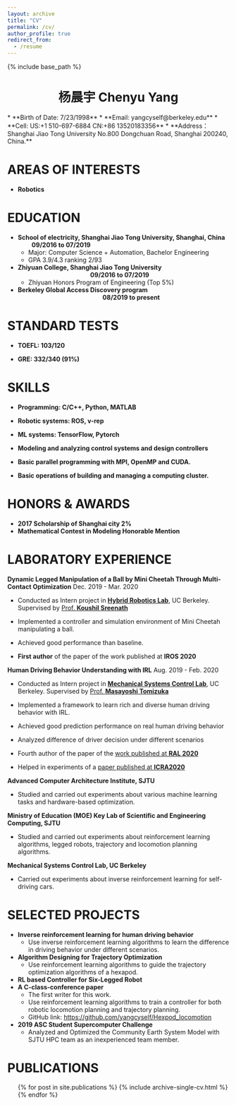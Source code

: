 ```yaml
---
layout: archive
title: "CV"
permalink: /cv/
author_profile: true
redirect_from:
  - /resume
---
```


{% include base_path %}

<h1 style="text-align:center">杨晨宇 Chenyu Yang</h1>
<!-- th rowspan="5"><img src="/images/yangcy-300x300.png" width="180" height="180" /></th -->
* **Birth of Date: 7/23/1998**
* **Email: yangcyself@berkeley.edu**
* **Cell: US:+1 510-697-6884 CN:+86 13520183356**
* **Address： Shanghai Jiao Tong University No.800 Dongchuan Road, Shanghai 200240, China.**


# AREAS OF INTERESTS

- **Robotics**


EDUCATION
======

* **School of electricity, Shanghai Jiao Tong University, Shanghai, China &ensp;&ensp;&ensp;&ensp; 09/2016 to 07/2019**
  * Major: Computer Science + Automation, Bachelor Engineering
  * GPA 3.9/4.3 ranking 2/93
* **Zhiyuan College, Shanghai Jiao Tong University &ensp;&ensp;&ensp;&ensp;&ensp;&ensp;&ensp;&ensp;&ensp;&ensp;&ensp;&ensp;&ensp;&ensp;&ensp;&ensp;&ensp;&ensp;&ensp;&ensp;&ensp;&ensp;&ensp; 09/2016 to 07/2019**
  * Zhiyuan Honors Program of Engineering (Top 5%)
* **Berkeley Global Access Discovery program &ensp;&ensp;&ensp;&ensp;&ensp;&ensp;&ensp;&ensp;&ensp;&ensp;&ensp;&ensp;&ensp;&ensp;&ensp;&ensp;&ensp;&ensp;&ensp;&ensp;&ensp;&ensp;&ensp;&ensp;&ensp;&ensp;&ensp; 08/2019 to present**


STANDARD TESTS
======

* **TOEFL: 103/120**

* **GRE: 332/340 (91%)**


SKILLS
======

- **Programming: C/C++, Python, MATLAB**

- **Robotic systems: ROS, v-rep**
- **ML systems: TensorFlow, Pytorch**
- **Modeling and analyzing control systems and design controllers**
- **Basic parallel programming with MPI, OpenMP and CUDA.**
- **Basic operations of building and managing a computing cluster.**



# HONORS & AWARDS

- **2017 Scholarship of Shanghai city 2%**
- **Mathematical Contest in Modeling Honorable Mention**



# LABORATORY EXPERIENCE

**Dynamic Legged Manipulation of a Ball by Mini Cheetah Through Multi-Contact Optimization** Dec. 2019 - Mar. 2020 
- Conducted as Intern project in [**Hybrid Robotics Lab**](https://hybrid-robotics.berkeley.edu/), UC Berkeley. 
Supervised by [Prof. **Koushil Sreenath**](https://hybrid-robotics.berkeley.edu/koushil)

- Implemented a controller and simulation environment of Mini Cheetah manipulating a ball.
- Achieved good performance than baseline.
- **First author** of the paper of the work published at **IROS 2020**


**Human Driving Behavior Understanding with IRL** Aug. 2019 - Feb. 2020
- Conducted as Intern project in [**Mechanical Systems Control Lab**](https://msc.berkeley.edu/), UC Berkeley. 
Supervised by [Prof. **Masayoshi Tomizuka**](https://msc.berkeley.edu/people/tomizuka.html)

- Implemented a framework to learn rich and diverse human driving behavior with IRL.
- Achieved good prediction performance on real human driving behavior
- Analyzed difference of driver decision under different scenarios
- Fourth author of the paper of the [work published at **RAL 2020**](https://arxiv.org/abs/2006.13704)
- Helped in experiments of a [paper published at **ICRA2020**](https://ras.papercept.net/proceedings/ICRA20/0320.pdf)


**Advanced Computer Architecture Institute, SJTU**
  - Studied and carried out experiments about various machine learning tasks and hardware-based optimization.
  
**Ministry of Education (MOE) Key Lab of Scientific and Engineering Computing, SJTU**
  - Studied and carried out experiments about reinforcement learning algorithms, legged robots, trajectory and locomotion planning algorithms.

**Mechanical Systems Control Lab, UC Berkeley**
  - Carried out experiments about inverse reinforcement learning for self-driving cars.



# SELECTED PROJECTS

- **Inverse reinforcement learning for human driving behavior**
  - Use inverse reinforcement learning algorithms to learn the difference in driving behavior under different scenarios.
- **Algorithm Designing for Trajectory Optimization**
  - Use reinforcement learning algorithms to guide the trajectory optimization algorithms of a hexapod.
- **RL based Controller for Six-Legged Robot**
- **A C-class-conference paper**
  - The first writer for this work.
  - Use reinforcement learning algorithms to train a controller for both robotic locomotion planning and trajectory planning.
  - GitHub link: https://github.com/yangcyself/Hexpod_locomotion
- **2019 ASC Student Supercomputer Challenge**
  - Analyzed and Optimized the Community Earth System Model with SJTU HPC team as an inexperienced team member.



PUBLICATIONS
======
  <ul>{% for post in site.publications %}
    {% include archive-single-cv.html %}
  {% endfor %}</ul>

